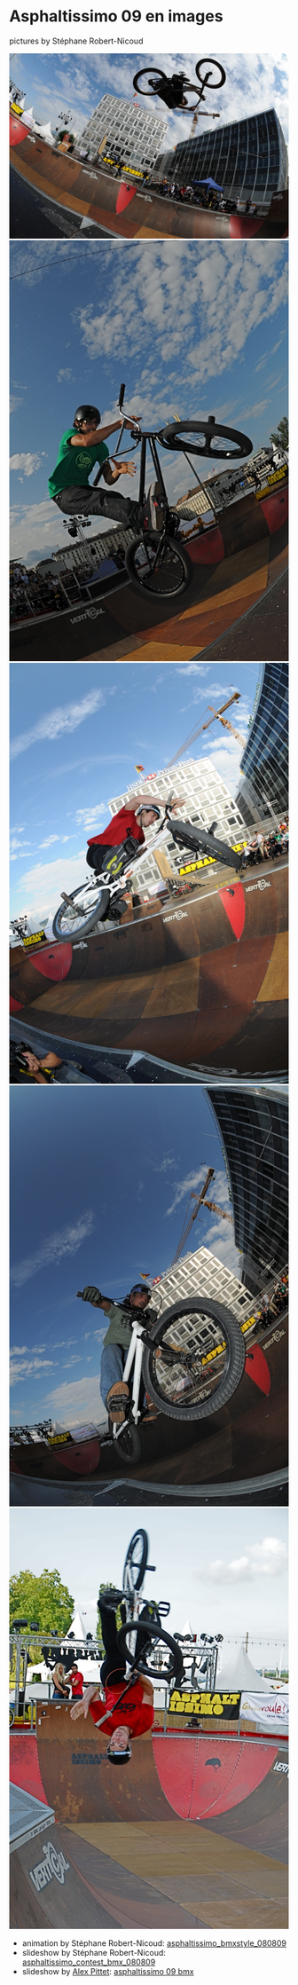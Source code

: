 # Asphaltissimo 09 en images

pictures by Stéphane Robert-Nicoud

![bys_0051_5](./media/bys_0051_5.jpg)
![bys_0174_2](./media/bys_0174_2.jpg)
![bys_0203_3](./media/bys_0203_3.jpg)
![bys_0207_3](./media/bys_0207_3.jpg)
![bys_0283_2_3](./media/bys_0283_2_3.jpg)

- animation by Stéphane Robert-Nicoud: [asphaltissimo_bmxstyle_080809](https://www.youtube.com/watch?v=2RsPA3aATWg)
- slideshow by Stéphane Robert-Nicoud: [asphaltissimo_contest_bmx_080809](https://www.youtube.com/watch?v=qFGooFBCUI8)
- slideshow by [Alex Pittet](http://www.myspace.com/genevalexphotography): [asphaltissimo 09 bmx](https://www.youtube.com/watch?v=Bm3zr1SUHf8)
